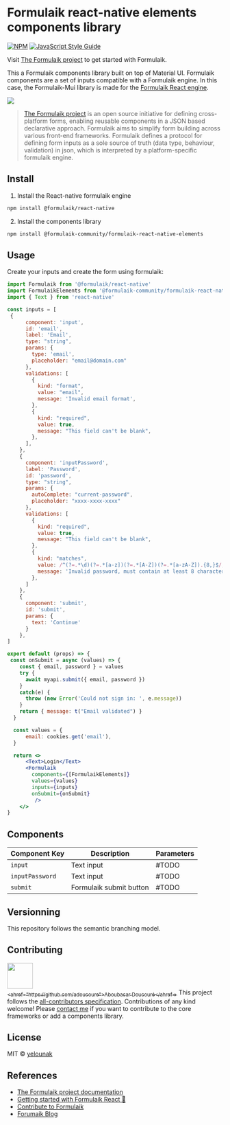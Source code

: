 # Formulaik react-native elements components library

[![NPM](https://img.shields.io/npm/v/@formulaik-community/formulaik-react-native-elements.svg)](https://www.npmjs.com/package/formulaik-react-native-elements) [![JavaScript Style Guide](https://img.shields.io/badge/code_style-standard-brightgreen.svg)](https://standardjs.com)

Visit [The Formulaik project](https://formulaik-core.github.io/documentation/) to get started with Formulaik.

This a Formulaik components library built on top of Material UI.
Formulaik components are a set of inputs compatible with a Formulaik engine.
In this case, the Formulaik-Mui library is made for the [Formulaik React engine](https://github.com/formulaik-core/react).

![](https://formulaik-core.github.io/documentation/img/icon_xs.svg)

> [The Formulaik project](https://formulaik-core.github.io/documentation/) is an open source initiative for defining cross-platform forms, enabling reusable components in a JSON based declarative approach. Formulaik aims to simplify form building across various front-end frameworks. Formulaik defines a protocol for defining form inputs as a sole source of truth (data type, behaviour, validation) in json, which is interpreted by a platform-specific formulaik engine.

## Install

1. Install the React-native formulaik engine

```bash
npm install @formulaik/react-native
```

2. Install the components library

```bash
npm install @formulaik-community/formulaik-react-native-elements
```

## Usage

Create your inputs and create the form using formulaik:

```jsx
import Formulaik from '@formulaik/react-native'
import FormulaikElements from '@formulaik-community/formulaik-react-native-elements'
import { Text } from 'react-native'

const inputs = [
 {
      component: 'input',
      id: 'email',
      label: 'Email',
      type: "string",
      params: {
        type: 'email',
        placeholder: "email@domain.com"
      },
      validations: [
        {
          kind: "format",
          value: "email",
          message: 'Invalid email format',
        },
        {
          kind: "required",
          value: true,
          message: "This field can't be blank",
        },
      ],
    },
    {
      component: 'inputPassword',
      label: 'Password',
      id: 'password',
      type: "string",
      params: {
        autoComplete: "current-password",
        placeholder: "xxxx-xxxx-xxxx"
      },
      validations: [
        {
          kind: "required",
          value: true,
          message: "This field can't be blank",
        },
        {
          kind: "matches",
          value: /^(?=.*\d)(?=.*[a-z])(?=.*[A-Z])(?=.*[a-zA-Z]).{8,}$/,
          message: 'Invalid password, must contain at least 8 characters and at most 18 characters',
        },
      ]
    },
    {
      component: 'submit',
      id: 'submit',
      params: {
        text: 'Continue'
      }
    },
]

export default (props) => {
 const onSubmit = async (values) => {
    const { email, password } = values
    try {
      await myapi.submit({ email, password })
    }
    catch(e) {
      throw (new Error('Could not sign in: ', e.message))
    }
    return { message: t("Email validated") }
  }

  const values = {
      email: cookies.get('email'),
  }

  return <>
      <Text>Login</Text>
      <Formulaik
        components={[FormulaikElements]}
        values={values}
        inputs={inputs}
        onSubmit={onSubmit}
         />
    </>
}
```

## Components

| Component Key     | Description              | Parameters |
| ------------------- | -------------------------- | ------------ |
| `input`           | Text input               | #TODO      |
| `inputPassword`   | Text input               | #TODO      |
| `submit`          | Formulaik submit button  | #TODO      |

## Versionning

This repository follows the semantic branching model.

## Contributing
[<img src="https://github.com/adoucoure.png" width="60px;"/><br /><sub><ahref="https://github.com/adoucoure">Aboubacar Doucouré</ahref=></sub>](https://adoucoure.com/formulaik)
This project follows the [all-contributors specification](https://github.com/all-contributors/all-contributors). Contributions of any kind welcome!
Please [contact me](https://adoucoure.com/contact) if you want to contribute to the core frameworks or add a components library.


## License

MIT © [yelounak](https://github.com/yelounak)

## References

- [The Formulaik project documentation](https://formulaik-core.github.io/documentation/)
- [Getting started with Formulaik React 🚀](https://formulaik-core.github.io/documentation/docs/next/gettingstarted/react/installation)
- [Contribute to Formulaik](https://formulaik-core.github.io/documentation/docs/next/contributing)
- [Forumaik Blog](https://adoucoure.com/formulaik)
